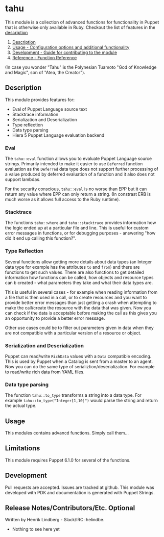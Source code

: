 # tahu

This module is a collection of advanced functions for functionality in Puppet that is otherwise only available in Ruby.
Checkout the list of features in the [description](#description)

1. [Description](#description)
2. [Usage - Configuration options and additional functionality](#usage)
3. [Development - Guide for contributing to the module](#development)
4. [Reference - Function Reference](REFERENCE.md)

(In case you wonder "Tahu" is the Polynesian Tuamoto "God of Knowledge and Magic", son of "Atea, the Creator").

## Description

This module provides features for:

* Eval of Puppet Language source text
* Stacktrace information
* Serialization and Deserialization
* Type reflection
* Data type parsing
* Hiera 5 Puppet Language evaluation backend

### Eval

The `tahu::eval` function allows you to evaluate Puppet Language source strings.
Primarily intended to make it easier to use `Deferred` function evaluation as the `Deferred` data type does not support further
processing of a value produced by deferred evaluation of a function and it also does not support lambdas.

For the security conscious, `tahu::eval` is no worse than EPP but it can return any value where EPP can only return a string.
(In constrast ERB is much worse as it allows full access to the Ruby runtime).

### Stacktrace

The functions `tahu::where` and `tahu::stacktrace` provides information how the logic ended up at a particular file and line.
This is useful for custom error messages in functions, or for debugging purposes - answering "how did it end up calling this function?".

### Type Reflection

Several functions allow getting more details about data types (an Integer data type for example has the attributes `to` and `from`)
and there are functions to get such values. There are also functions to get detailed information how functions can be called, how
objects and resource types can b created - what parameters they take and what their data types are.

This is useful in several cases - for example when reading information from a file that is then used in a call, or to create
resources and you want to provide better error messages than just getting a crash when attempting to make the call/create the resource
with the data that was given. Now you can check if the data is acceptable before making the call as this gives you an opportunity
to provide a better error message.

Other use cases could be to filter out parameters given in data when they are not compatible with a particular version of
a resource or object.

### Serialization and Deserialization

Puppet can read/write `RichData` values with a `Data` compatible encoding. This is used by Puppet when a Catalog is sent from
a master to an agent. Now you can do the same type of serializtion/deserialization. For example to read/write rich data from
YAML files.

### Data type parsing

The function `tahu::to_type` transforms a string into a data type. For example `tahu::to_type("Integer[1,10]")` would parse the string
and return the actual type.

## Usage

This modules contains advancd functions. Simply call them...

## Limitations

This module requires Puppet 6.1.0 for several of the functions.

## Development

Pull requests are accepted. Issues are tracked at github. This module was developed with PDK and documentation is generated with
Puppet Strings.

## Release Notes/Contributors/Etc. **Optional**

Written by Henrik Lindberg - Slack/IRC: helindbe.

* Nothing to see here yet

